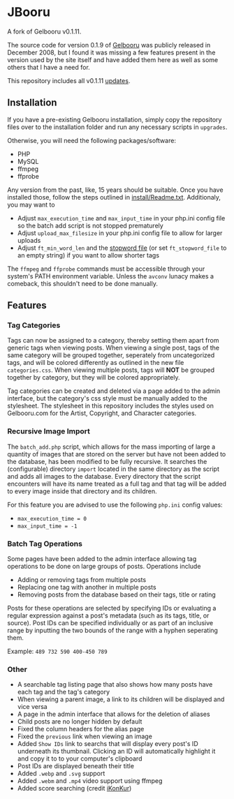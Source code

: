 # JBooru

A fork of Gelbooru v0.1.11.

The source code for version 0.1.9 of [Gelbooru](https://gelbooru.com) was publicly released in December 2008, but I found it was missing a few features present in the version used by the site itself and have added them here as well as some others that I have a need for.

This repository includes all v0.1.11 [updates](https://gelbooru.com/index.php?page=forum&s=view&id=99&pid=0).

## Installation

If you have a pre-existing Gelbooru installation, simply copy the repository files over to the installation folder and run any necessary scripts in `upgrades`.

Otherwise, you will need the following packages/software:

* PHP
* MySQL
* ffmpeg
* ffprobe

Any version from the past, like, 15 years should be suitable. Once you have installed those, follow the steps outlined in [install/Readme.txt](install/Readme.txt). Additionaly, you may want to

* Adjust `max_execution_time` and `max_input_time` in your php.ini config file so the batch add script is not stopped prematurely
* Adjust `upload_max_filesize` in your php.ini config file to allow for larger uploads
* Adjust `ft_min_word_len` and the [stopword file](https://dev.mysql.com/doc/refman/8.0/en/fulltext-stopwords.html) (or set `ft_stopword_file` to an empty string) if you want to allow shorter tags

The `ffmpeg` and `ffprobe` commands must be accessible through your system's PATH environment variable. Unless the `avconv` lunacy makes a comeback, this shouldn't need to be done manually.

## Features

### Tag Categories

Tags can now be assigned to a category, thereby setting them apart from generic tags when viewing posts. When viewing a single post, tags of the same category will be grouped together, seperately from uncategorized tags, and will be colored differently as outlined in the new file `categories.css`. When viewing multiple posts, tags will __NOT__ be grouped together by category, but they will be colored appropriately.

Tag categories can be created and deleted via a page added to the admin interface, but the category's css style must be manually added to the stylesheet. The stylesheet in this repository includes the styles used on Gelbooru.com for the Artist, Copyright, and Character categories.

### Recursive Image Import

The `batch_add.php` script, which allows for the mass importing of large a quantity of images that are stored on the server but have not been added to the database, has been modified to be fully recursive. It searches the (configurable) directory `import` located in the same directory as the script and adds all images to the database. Every directory that the script encounters will have its name treated as a full tag and that tag will be added to every image inside that directory and its children.

For this feature you are advised to use the following `php.ini` config values:

* `max_execution_time = 0`
* `max_input_time = -1`

### Batch Tag Operations

Some pages have been added to the admin interface allowing tag operations to be done on large groups of posts. Operations include

* Adding or removing tags from multiple posts
* Replacing one tag with another in multiple posts
* Removing posts from the database based on their tags, title or rating

Posts for these operations are selected by specifying IDs or evaluating a regular expression against a post's metadata (such as its tags, title, or source). Post IDs can be specified individually or as part of an inclusive range by inputting the two bounds of the range with a hyphen seperating them.

Example: `489 732 590 400-450 789`

### Other

* A searchable tag listing page that also shows how many posts have each tag and the tag's category
* When viewing a parent image, a link to its children will be displayed and vice versa
* A page in the admin interface that allows for the deletion of aliases
* Child posts are no longer hidden by default
* Fixed the column headers for the alias page
* Fixed the `previous` link when viewing an image
* Added `Show IDs` link to searchs that will display every post's ID underneath its thumbnail. Clicking an ID will automatically highlight it and copy it to to your computer's clipboard
* Post IDs are displayed beneath their title
* Added `.webp` and `.svg` support
* Added `.webm` and `.mp4` video support using ffmpeg
* Added score searching (credit [iKonKur](https://github.com/iKonKur))
